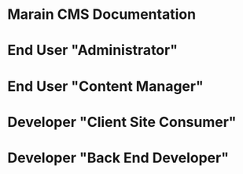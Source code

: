 # Marain CMS Documentation

# End User "Administrator"

# End User "Content Manager"

# Developer "Client Site Consumer"

# Developer "Back End Developer"
